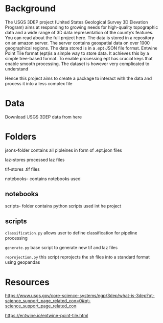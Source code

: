 # Background
The USGS 3DEP project (United States Geological Survey 3D Elevation Program) aims at responding to growing needs for high-quality topographic data and a wide range of 3D data representation of the county’s features. You can read about the full project here.
The data is stored in a repository on an amazon server. The server contains geospatial data on over 1000 geographical regions. The data stored is in a .ept JSON file format. Entwine Point Tile format (ept)is a simple way to store data. It achieves this by a simple tree-based format. To enable processing ept has crucial keys that enable smooth processing. The dataset is however very complicated to understand

Hence this project aims to create a package to interact with the data and process it into a less complex file

# Data

Download USGS 3DEP data from here

# Folders
jsons-folder contains all pipleines in form of .ept.json files

laz-stores processed laz files

tif-stores .tif files

notebooks- contains notebooks used


## notebooks

scripts- folder contains python scripts used int he project

## scripts
``` classification.py ``` allows user to define classification for pipeline processing

``` generate.py ``` base script to generate new tif and laz files

``` reprojection.py ``` this script reprojects the sh files into a standard format using geopandas



# Resources
https://www.usgs.gov/core-science-systems/ngp/3dep/what-is-3dep?qt-science_support_page_related_con=0#qt-science_support_page_related_con

https://entwine.io/entwine-point-tile.html
